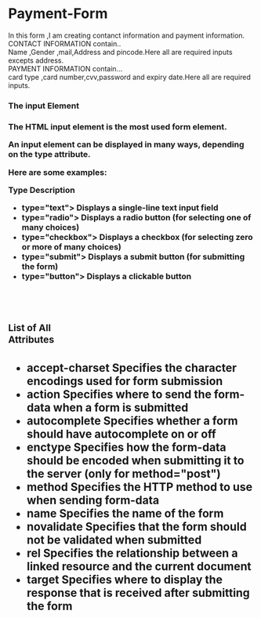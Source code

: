 # Payment-Form
In this form ,I am creating contanct information and payment information.
<br>
CONTACT INFORMATION contain..
<br>
Name ,Gender ,mail,Address and pincode.Here all are required inputs excepts address.
<br>
PAYMENT INFORMATION contain...
<br>
card type ,card number,cvv,password and expiry date.Here all are required inputs.
<br>
<h3>The input Element<h3>
<p>The HTML input element is the most used form element.

An input element can be displayed in many ways, depending on the type attribute.

Here are some examples:
 </p>
<b>Type	Description<b>
 <ul>
   <li> type="text">	Displays a single-line text input field</li>
<li> type="radio">	Displays a radio button (for selecting one of many choices)</li>
<li> type="checkbox">	Displays a checkbox (for selecting zero or more of many choices)</li>
<li> type="submit">	Displays a submit button (for submitting the form)</li>
<li> type="button">	Displays a clickable button</li>
  </ul>
 <br>
 <br>
<h3>List of All <form> Attributes<h3>
<ul>
<li>accept-charset	Specifies the character encodings used for form submission</li>
<li>action	Specifies where to send the form-data when a form is submitted</li>
<li>autocomplete	Specifies whether a form should have autocomplete on or off</li>
<li>enctype	Specifies how the form-data should be encoded when submitting it to the server (only for method="post")</li>
<li>method	Specifies the HTTP method to use when sending form-data</li>
<li>name	Specifies the name of the form</li>
<li>novalidate	Specifies that the form should not be validated when submitted</li>
<li>rel	Specifies the relationship between a linked resource and the current document</li>
<li>target	Specifies where to display the response that is received after submitting the form</li>

 </ul>

